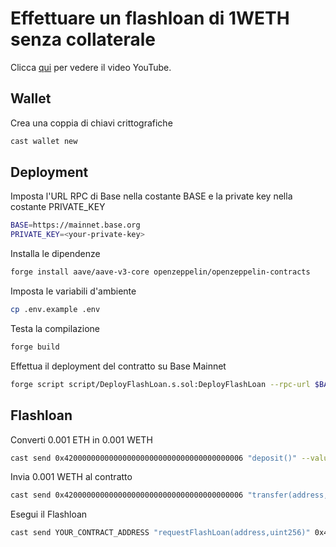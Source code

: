# Effettuare un flashloan di 1WETH senza collaterale

Clicca [qui](https://youtu.be/hQT-LTZvl2o) per vedere il video YouTube.

## Wallet

Crea una coppia di chiavi crittografiche

```bash
cast wallet new
```

## Deployment

Imposta l'URL RPC di Base nella costante BASE e la private key nella costante PRIVATE_KEY

```bash
BASE=https://mainnet.base.org
PRIVATE_KEY=<your-private-key>
```

Installa le dipendenze

```bash
forge install aave/aave-v3-core openzeppelin/openzeppelin-contracts
```

Imposta le variabili d'ambiente

```bash
cp .env.example .env
```

Testa la compilazione

```bash
forge build
```

Effettua il deployment del contratto su Base Mainnet

```bash
forge script script/DeployFlashLoan.s.sol:DeployFlashLoan --rpc-url $BASE --broadcast --verify
```

## Flashloan

Converti 0.001 ETH in 0.001 WETH

```bash
cast send 0x4200000000000000000000000000000000000006 "deposit()" --value 0.001ether --rpc-url $BASE --private-key $PRIVATE_KEY
```

Invia 0.001 WETH al contratto

```bash
cast send 0x4200000000000000000000000000000000000006 "transfer(address,uint256)" YOUR_CONTRACT_ADDRESS 1000000000000000 --rpc-url $BASE --private-key $PRIVATE_KEY
```

Esegui il Flashloan

```bash
cast send YOUR_CONTRACT_ADDRESS "requestFlashLoan(address,uint256)" 0x4200000000000000000000000000000000000006 1000000000000000000 --rpc-url $BASE --private-key $PRIVATE_KEY
```
